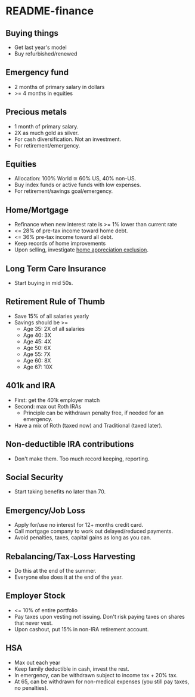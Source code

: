 # README-finance

## Buying things
* Get last year's model
* Buy refurbished/renewed

## Emergency fund

* 2 months of primary salary in dollars
* &gt;= 4 months in equities

## Precious metals

* 1 month of primary salary.
* 2X as much gold as silver.
* For cash diversification. Not an investment.
* For retirement/emergency.

## Equities

* Allocation: 100% World &cong; 60% US, 40% non-US.
* Buy index funds or active funds with low expenses.
* For retirement/savings goal/emergency.

## Home/Mortgage

* Refinance when new interest rate is &gt;= 1% lower than current rate
* &lt;= 28% of pre-tax income toward home debt.
* &lt;= 36% pre-tax income toward all debt.
* Keep records of home improvements
* Upon selling, investigate [home appreciation exclusion](https://wallethacks.com/selling-home-capital-gains-exclusion/).

## Long Term Care Insurance

* Start buying in mid 50s.

## Retirement Rule of Thumb
* Save 15% of all salaries yearly
* Savings should be >=
  * Age 35: 2X of all salaries
  * Age 40: 3X
  * Age 45: 4X
  * Age 50: 6X
  * Age 55: 7X
  * Age 60: 8X
  * Age 67: 10X

## 401k and IRA

* First: get the 401k employer match
* Second: max out Roth IRAs
  * Principle can be withdrawn penalty free, if needed for an emergency.
* Have a mix of Roth (taxed now) and Traditional (taxed later).

## Non-deductible IRA contributions

* Don't make them. Too much record keeping, reporting.

## Social Security

* Start taking benefits no later than 70.

## Emergency/Job Loss

* Apply for/use no interest for 12+ months credit card.
* Call mortgage company to work out delayed/reduced payments.
* Avoid penalties, taxes, capital gains as long as you can.

## Rebalancing/Tax-Loss Harvesting

* Do this at the end of the summer.
* Everyone else does it at the end of the year.

## Employer Stock

* &lt;= 10% of entire portfolio
* Pay taxes upon vesting not issuing. Don't risk paying taxes on shares that never vest.
* Upon cashout, put 15% in non-IRA retirement account.

## HSA

* Max out each year
* Keep family deductible in cash, invest the rest.
* In emergency, can be withdrawn subject to income tax + 20% tax.
* At 65, can be withdrawn for non-medical expenses (you still pay taxes, no penalties).
